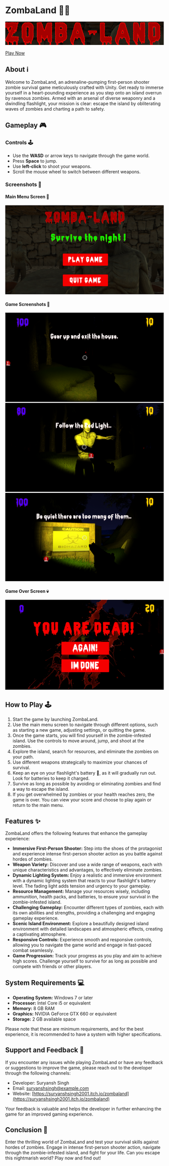 # ZombaLand 🧟‍♂️

![TileArt](https://github.com/suryanshsingh2001/ZombaLand/blob/main/Screenshots/TitleArt.png)

[Play Now](https://suryanshsingh2001.itch.io/zombaland)

## About ℹ️
Welcome to ZombaLand, an adrenaline-pumping first-person shooter zombie survival game meticulously crafted with Unity. Get ready to immerse yourself in a heart-pounding experience as you step onto an island overrun by ravenous zombies. Armed with an arsenal of diverse weaponry and a dwindling flashlight, your mission is clear: escape the island by obliterating waves of zombies and charting a path to safety.

## Gameplay 🎮

### Controls 🕹️
- Use the **WASD** or arrow keys to navigate through the game world.
- Press **Space** to jump.
- Use **left-click** to shoot your weapons.
- Scroll the mouse wheel to switch between different weapons.

### Screenshots 📸

#### Main Menu Screen 🏁
![Main Menu](https://github.com/suryanshsingh2001/ZombaLand/blob/main/Screenshots/MainMenu.png)

#### Game Screenshots 🎥
![Game 1](https://github.com/suryanshsingh2001/ZombaLand/blob/main/Screenshots/Game%201.png)
![Game 2](https://github.com/suryanshsingh2001/ZombaLand/blob/main/Screenshots/Game%202.png)
![Game 3](https://github.com/suryanshsingh2001/ZombaLand/blob/main/Screenshots/Game%203.png)

#### Game Over Screen 💀
![GameOver](https://github.com/suryanshsingh2001/ZombaLand/blob/main/Screenshots/GameOver.png)

## How to Play 🕹️

1. Start the game by launching ZombaLand.
2. Use the main menu screen to navigate through different options, such as starting a new game, adjusting settings, or quitting the game.
3. Once the game starts, you will find yourself in the zombie-infested island. Use the controls to move around, jump, and shoot at the zombies.
4. Explore the island, search for resources, and eliminate the zombies on your path.
5. Use different weapons strategically to maximize your chances of survival.
6. Keep an eye on your flashlight's battery 🔋, as it will gradually run out. Look for batteries to keep it charged.
7. Survive as long as possible by avoiding or eliminating zombies and find a way to escape the island.
8. If you get overwhelmed by zombies or your health reaches zero, the game is over. You can view your score and choose to play again or return to the main menu.

## Features ✨

ZombaLand offers the following features that enhance the gameplay experience:

- **Immersive First-Person Shooter:** Step into the shoes of the protagonist and experience intense first-person shooter action as you battle against hordes of zombies.
- **Weapon Variety:** Discover and use a wide range of weapons, each with unique characteristics and advantages, to effectively eliminate zombies.
- **Dynamic Lighting System:** Enjoy a realistic and immersive environment with a dynamic lighting system that reacts to your flashlight's battery level. The fading light adds tension and urgency to your gameplay.
- **Resource Management:** Manage your resources wisely, including ammunition, health packs, and batteries, to ensure your survival in the zombie-infested island.
- **Challenging Gameplay:** Encounter different types of zombies, each with its own abilities and strengths, providing a challenging and engaging gameplay experience.
- **Scenic Island Environment:** Explore a beautifully designed island environment with detailed landscapes and atmospheric effects, creating a captivating atmosphere.
- **Responsive Controls:** Experience smooth and responsive controls, allowing you to navigate the game world and engage in fast-paced combat seamlessly.
- **Game Progression:** Track your progress as you play and aim to achieve high scores. Challenge yourself to survive for as long as possible and compete with friends or other players.

## System Requirements 💻

- **Operating System:** Windows 7 or later
- **Processor:** Intel Core i5 or equivalent
- **Memory:** 8 GB RAM
- **Graphics:** NVIDIA GeForce GTX 660 or equivalent
- **Storage:** 2 GB available space

Please note that these are minimum requirements, and for the best experience, it is recommended to have a system with higher specifications.

## Support and Feedback 🤝

If you encounter any issues while playing ZombaLand or have any feedback or suggestions to improve the game, please reach out to the developer through the following channels:

- Developer: Suryansh Singh
- Email: [suryanshsingh@example.com](mailto:suryanshsingh@example.com)
- Website: [https://suryanshsingh2001.itch.io/zombaland](https://suryanshsingh2001.itch.io/zombaland)

Your feedback is valuable and helps the developer in further enhancing the game for an improved gaming experience.

## Conclusion 🏁

Enter the thrilling world of ZombaLand and test your survival skills against hordes of zombies. Engage in intense first-person shooter action, navigate through the zombie-infested island, and fight for your life. Can you escape this nightmarish world? Play now and find out!
